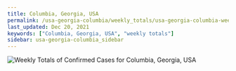 ```yaml
---
title: Columbia, Georgia, USA
permalink: /usa-georgia-columbia/weekly_totals/usa-georgia-columbia-weekly_totals.html
last_updated: Dec 20, 2021
keywords: ["Columbia, Georgia, USA", "weekly totals"]
sidebar: usa-georgia-columbia_sidebar
---
```


![Weekly Totals of Confirmed Cases for Columbia, Georgia, USA](/covid_tracker/images/graphs/usa-georgia-columbia-weekly_totals_graph.png)
